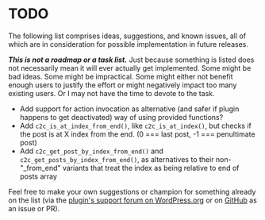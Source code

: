 # TODO

The following list comprises ideas, suggestions, and known issues, all of which are in consideration for possible implementation in future releases.

***This is not a roadmap or a task list.*** Just because something is listed does not necessarily mean it will ever actually get implemented. Some might be bad ideas. Some might be impractical. Some might either not benefit enough users to justify the effort or might negatively impact too many existing users. Or I may not have the time to devote to the task.

* Add support for action invocation as alternative (and safer if plugin happens to get deactivated) way of using provided functions?
* Add `c2c_is_at_index_from_end()`, like `c2c_is_at_index()`, but checks if the post is at X index from the end. (0 === last post, -1 === penultimate post)
* Add `c2c_get_post_by_index_from_end()` and `c2c_get_posts_by_index_from_end()`, as alternatives to their non-"_from_end" variants that treat the index as being relative to end of posts array

Feel free to make your own suggestions or champion for something already on the list (via the [plugin's support forum on WordPress.org](https://wordpress.org/support/plugin/post-index-helpers/) or on [GitHub](https://github.com/coffee2code/post-index-helpers/) as an issue or PR).
